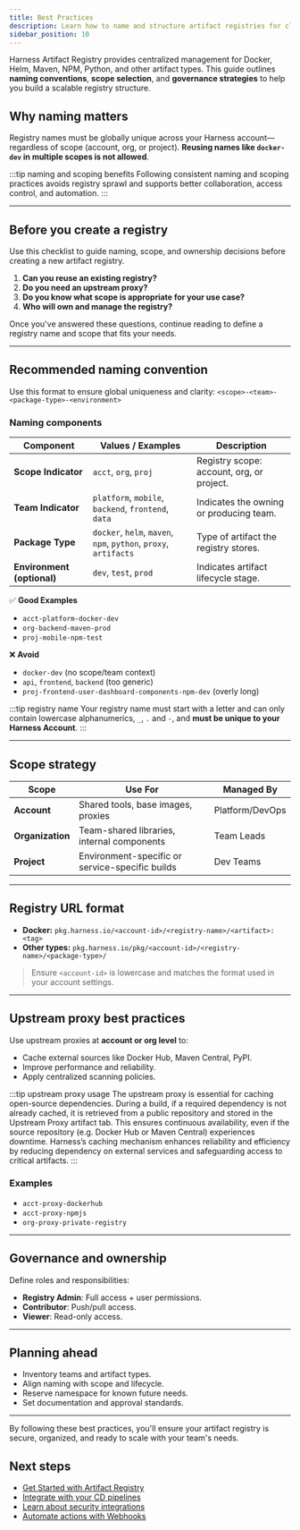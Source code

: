 ```yaml
---
title: Best Practices
description: Learn how to name and structure artifact registries for clarity, consistency, and simpler governance.
sidebar_position: 10
---
```


Harness Artifact Registry provides centralized management for Docker, Helm, Maven, NPM, Python, and other artifact types. This guide outlines **naming conventions**, **scope selection**, and **governance strategies** to help you build a scalable registry structure.

## Why naming matters
Registry names must be globally unique across your Harness account—regardless of scope (account, org, or project). **Reusing names like `docker-dev` in multiple scopes is not allowed**.

:::tip naming and scoping benefits
Following consistent naming and scoping practices avoids registry sprawl and supports better collaboration, access control, and automation.
:::

---

## Before you create a registry
Use this checklist to guide naming, scope, and ownership decisions before creating a new artifact registry.

1. **Can you reuse an existing registry?**
2. **Do you need an upstream proxy?**
3. **Do you know what scope is appropriate for your use case?**
4. **Who will own and manage the registry?**

Once you've answered these questions, continue reading to define a registry name and scope that fits your needs.

---

## Recommended naming convention
Use this format to ensure global uniqueness and clarity: `<scope>-<team>-<package-type>-<environment>`

### Naming components
| Component                | Values / Examples                                                   | Description                             |
|--------------------------|----------------------------------------------------------------------|-----------------------------------------|
| **Scope Indicator**      | `acct`, `org`, `proj`                                               | Registry scope: account, org, or project. |
| **Team Indicator**       | `platform`, `mobile`, `backend`, `frontend`, `data`                | Indicates the owning or producing team. |
| **Package Type**         | `docker`, `helm`, `maven`, `npm`, `python`, `proxy`, `artifacts`   | Type of artifact the registry stores.   |
| **Environment (optional)** | `dev`, `test`, `prod`                                               | Indicates artifact lifecycle stage.     |

✅ **Good Examples**
- `acct-platform-docker-dev`
- `org-backend-maven-prod`
- `proj-mobile-npm-test`

❌ **Avoid**
- `docker-dev` (no scope/team context)
- `api`, `frontend`, `backend` (too generic)
- `proj-frontend-user-dashboard-components-npm-dev` (overly long)

:::tip registry name
Your registry name must start with a letter and can only contain lowercase alphanumerics, `_`, `.` and `-`, and **must be unique to your Harness Account**.
:::

---

## Scope strategy
| Scope       | Use For                                           | Managed By            |
|-------------|---------------------------------------------------|---------------------|
| **Account**     | Shared tools, base images, proxies                | Platform/DevOps     |
| **Organization**| Team-shared libraries, internal components        | Team Leads          |
| **Project**     | Environment-specific or service-specific builds   | Dev Teams           |

---

## Registry URL format
- **Docker:** `pkg.harness.io/<account-id>/<registry-name>/<artifact>:<tag>`
- **Other types:** `pkg.harness.io/pkg/<account-id>/<registry-name>/<package-type>/`

> Ensure `<account-id>` is lowercase and matches the format used in your account settings.

---

## Upstream proxy best practices
Use upstream proxies at **account or org level** to:
- Cache external sources like Docker Hub, Maven Central, PyPI.
- Improve performance and reliability.
- Apply centralized scanning policies.

:::tip upstream proxy usage
The upstream proxy is essential for caching open-source dependencies. During a build, if a required dependency is not already cached, it is retrieved from a public repository and stored in the Upstream Proxy artifact tab. This ensures continuous availability, even if the source repository (e.g. Docker Hub or Maven Central) experiences downtime. Harness’s caching mechanism enhances reliability and efficiency by reducing dependency on external services and safeguarding access to critical artifacts.
:::

### Examples
- `acct-proxy-dockerhub`
- `acct-proxy-npmjs`
- `org-proxy-private-registry`

---

## Governance and ownership
Define roles and responsibilities:
- **Registry Admin**: Full access + user permissions.
- **Contributor**: Push/pull access.
- **Viewer**: Read-only access.

---

## Planning ahead
- Inventory teams and artifact types.
- Align naming with scope and lifecycle.
- Reserve namespace for known future needs.
- Set documentation and approval standards.

---

By following these best practices, you'll ensure your artifact registry is secure, organized, and ready to scale with your team's needs.

## Next steps
- [Get Started with Artifact Registry](/docs/artifact-registry/get-started/quickstart.md)
- [Integrate with your CD pipelines](/docs/artifact-registry/platform-integrations/cd-ar-integrations)
- [Learn about security integrations](/docs/artifact-registry/platform-integrations/security-integrations/ssd-ar-integrations)
- [Automate actions with Webhooks](/docs/artifact-registry/ar-webhooks)